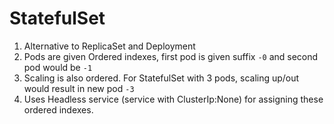 # StatefulSet

1.  Alternative to ReplicaSet and Deployment
2.  Pods are given Ordered indexes, first pod is given suffix `-0` and second pod would be `-1`
3.  Scaling is also ordered. For StatefulSet with 3 pods, scaling up/out would result in new pod `-3`
4.  Uses Headless service (service with ClusterIp:None) for assigning these ordered indexes.

